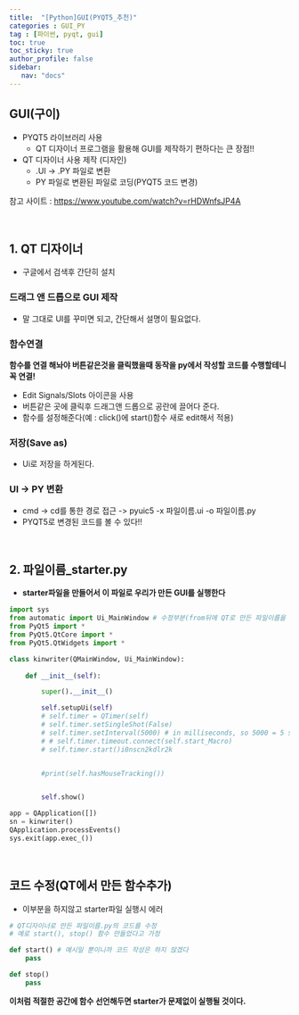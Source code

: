 ```yaml
---
title:  "[Python]GUI(PYQT5_추천)"
categories : GUI_PY
tag : [파이썬, pyqt, gui]
toc: true
toc_sticky: true
author_profile: false
sidebar:
   nav: "docs"
---
```


## GUI(구이)

* PYQT5 라이브러리 사용
  * QT 디자이너 프로그램을 활용해 GUI를 제작하기 편하다는 큰 장점!!
* QT 디자이너 사용 제작 (디자인)
  * .UI -> .PY 파일로 변환
  * PY 파일로 변환된 파일로 코딩(PYQT5 코드 변경)

참고 사이트 : https://www.youtube.com/watch?v=rHDWnfsJP4A

<br>

## 1. QT 디자이너

* 구글에서 검색후 간단히 설치

### 드래그 앤 드롭으로 GUI 제작

* 말 그대로 UI를 꾸미면 되고, 간단해서 설명이 필요없다.

### 함수연결

**함수를 연결 해놔야 버튼같은것을 클릭했을때 동작을 py에서 작성할 코드를 수행할테니 꼭 연결!**

* Edit Signals/Slots 아이콘을 사용
* 버튼같은 곳에 클릭후 드래그앤 드롭으로 공란에 끌어다 준다.
* 함수를 설정해준다(예 : click()에 start()함수 새로 edit해서 적용)

### 저장(Save as)

* Ui로 저장을 하게된다.

### UI -> PY 변환

* cmd -> cd를 통한 경로 접근 -> pyuic5 -x 파일이름.ui -o 파일이름.py
* PYQT5로 변경된 코드를 볼 수 있다!!

<br>

## 2. 파일이름_starter.py

* **starter파일을 만들어서 이 파일로 우리가 만든 GUI를 실행한다**

```python
import sys
from automatic import Ui_MainWindow # 수정부분(from뒤에 QT로 만든 파일이름을 적어주면 됨)
from PyQt5 import *
from PyQt5.QtCore import *
from PyQt5.QtWidgets import *

class kinwriter(QMainWindow, Ui_MainWindow): 
    
    def __init__(self):

        super().__init__()

        self.setupUi(self)
        # self.timer = QTimer(self)
        # self.timer.setSingleShot(False)
        # self.timer.setInterval(5000) # in milliseconds, so 5000 = 5 seconds
        # # self.timer.timeout.connect(self.start_Macro)
        # self.timer.start()i0nscn2kdlr2k


        #print(self.hasMouseTracking())


        self.show()

app = QApplication([])
sn = kinwriter()
QApplication.processEvents()
sys.exit(app.exec_())
```

<br>

## 코드 수정(QT에서 만든 함수추가)

* 이부분을 하지않고 starter파일 실행시 에러

```python
# QT디자이너로 만든 파일이름.py의 코드를 수정
# 예로 start(), stop() 함수 만들었다고 가정

def start() # 예시일 뿐이니까 코드 작성은 하지 않겠다
	pass

def stop()
	pass
```

**이처럼 적절한 공간에 함수 선언해두면 starter가 문제없이 실행될 것이다.**


